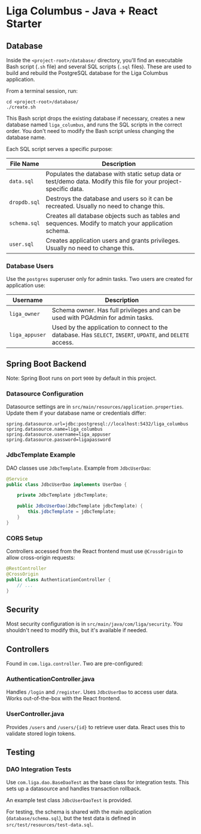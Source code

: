 # Liga Columbus - Java + React Starter

## Database

Inside the `<project-root>/database/` directory, you'll find an executable Bash script (`.sh` file) and several SQL scripts (`.sql` files). These are used to build and rebuild the PostgreSQL database for the Liga Columbus application.

From a terminal session, run:

```
cd <project-root>/database/
./create.sh
```

This Bash script drops the existing database if necessary, creates a new database named `liga_columbus`, and runs the SQL scripts in the correct order. You don't need to modify the Bash script unless changing the database name.

Each SQL script serves a specific purpose:

| File Name    | Description                                                                                                       |
| ------------ | ----------------------------------------------------------------------------------------------------------------- |
| `data.sql`   | Populates the database with static setup data or test/demo data. Modify this file for your project-specific data. |
| `dropdb.sql` | Destroys the database and users so it can be recreated. Usually no need to change this.                           |
| `schema.sql` | Creates all database objects such as tables and sequences. Modify to match your application schema.               |
| `user.sql`   | Creates application users and grants privileges. Usually no need to change this.                                  |

### Database Users

Use the `postgres` superuser only for admin tasks. Two users are created for application use:

| Username       | Description                                                                                                |
| -------------- | ---------------------------------------------------------------------------------------------------------- |
| `liga_owner`   | Schema owner. Has full privileges and can be used with PGAdmin for admin tasks.                            |
| `liga_appuser` | Used by the application to connect to the database. Has `SELECT`, `INSERT`, `UPDATE`, and `DELETE` access. |

## Spring Boot Backend

Note: Spring Boot runs on port `9000` by default in this project.

### Datasource Configuration

Datasource settings are in `src/main/resources/application.properties`. Update them if your database name or credentials differ:

```
spring.datasource.url=jdbc:postgresql://localhost:5432/liga_columbus
spring.datasource.name=liga_columbus
spring.datasource.username=liga_appuser
spring.datasource.password=ligapassword
```

### JdbcTemplate Example

DAO classes use `JdbcTemplate`. Example from `JdbcUserDao`:

```java
@Service
public class JdbcUserDao implements UserDao {

    private JdbcTemplate jdbcTemplate;

    public JdbcUserDao(JdbcTemplate jdbcTemplate) {
        this.jdbcTemplate = jdbcTemplate;
    }
}
```

### CORS Setup

Controllers accessed from the React frontend must use `@CrossOrigin` to allow cross-origin requests:

```java
@RestController
@CrossOrigin
public class AuthenticationController {
    // ...
}
```

## Security

Most security configuration is in `src/main/java/com/liga/security`. You shouldn't need to modify this, but it's available if needed.

## Controllers

Found in `com.liga.controller`. Two are pre-configured:

### AuthenticationController.java

Handles `/login` and `/register`. Uses `JdbcUserDao` to access user data. Works out-of-the-box with the React frontend.

### UserController.java

Provides `/users` and `/users/{id}` to retrieve user data. React uses this to validate stored login tokens.

## Testing

### DAO Integration Tests

Use `com.liga.dao.BaseDaoTest` as the base class for integration tests. This sets up a datasource and handles transaction rollback.

An example test class `JdbcUserDaoTest` is provided.

For testing, the schema is shared with the main application (`database/schema.sql`), but the test data is defined in `src/test/resources/test-data.sql`.
